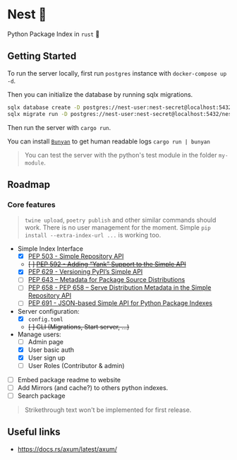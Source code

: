 # Nest 🪺

Python Package Index in `rust` 🦀

## Getting Started

To run the server locally, first run `postgres` instance with `docker-compose up -d`.

Then you can initialize the database by running sqlx migrations.

```sh
sqlx database create -D postgres://nest-user:nest-secret@localhost:5432/nest
sqlx migrate run -D postgres://nest-user:nest-secret@localhost:5432/nest
```

Then run the server with `cargo run`.

You can install [`Bunyan`](https://crates.io/crates/bunyan) to get human readable logs  `cargo run | bunyan`

> You can test the server with the python's test module in the folder `my-module`.

## Roadmap

### Core features

> `twine upload`, `poetry publish` and other similar commands should work.
> There is no user management for the moment.
> Simple `pip install --extra-index-url ...` is working too.

- Simple Index Interface
  - [x] [PEP 503 - Simple Repository API](https://peps.python.org/pep-0503/)
  - ~~[ ] [PEP 592 - Adding “Yank” Support to the Simple API](https://peps.python.org/pep-0592/)~~
  - [x] [PEP 629 - Versioning PyPI’s Simple API](https://peps.python.org/pep-0629/)
  - [ ] [PEP 643 – Metadata for Package Source Distributions](https://peps.python.org/pep-0643/)
  - [ ] [PEP 658 - PEP 658 – Serve Distribution Metadata in the Simple Repository API](https://peps.python.org/pep-0658/)
  - [ ] [PEP 691 - JSON-based Simple API for Python Package Indexes](https://peps.python.org/pep-0691/)
- Server configuration:
  - [x] `config.toml`
  - ~~[ ] CLI (Migrations, Start server, ...)~~
- Manage users:
  - [ ] Admin page
  - [x] User basic auth
  - [x] User sign up
  - [ ] User Roles (Contributor & admin)
- [ ] Embed package readme to website
- [ ] Add Mirrors (and cache?) to others python indexes.
- [ ] Search package

> Strikethrough text won't be implemented for first release.

## Useful links

- <https://docs.rs/axum/latest/axum/>


